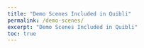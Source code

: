 ```yaml
---
title: "Demo Scenes Included in Quibli"
permalink: /demo-scenes/
excerpt: "Demo Scenes Included in Quibli"
toc: true
---
```


